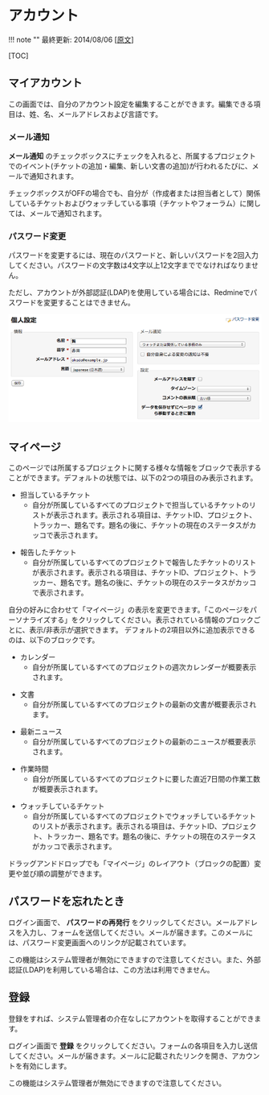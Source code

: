 アカウント
==========

!!! note ""
    最終更新: 2014/08/06
    [[原文](http://www.redmine.org/projects/redmine/wiki/RedmineAccounts/16)]

[TOC]

マイアカウント
--------------

この画面では、自分のアカウント設定を編集することができます。編集できる項目は、姓、名、メールアドレスおよび言語です。

### メール通知

**メール通知** のチェックボックスにチェックを入れると、所属するプロジェクトでのイベント(チケットの追加・編集、新しい文書の追加)が行われるたびに、メールで通知されます。

チェックボックスがOFFの場合でも、自分が（作成者または担当者として）関係しているチケットおよびウォッチしている事項（チケットやフォーラム）に関しては、メールで通知されます。

### パスワード変更

パスワードを変更するには、現在のパスワードと、新しいパスワードを2回入力してください。パスワードの文字数は4文字以上12文字まででなければなりません。

ただし、アカウントが外部認証(LDAP)を使用している場合には、Redmineでパスワードを変更することはできません。

![](RedmineAccounts/redmine-myaccount.png)

マイページ
----------

このページでは所属するプロジェクトに関する様々な情報をブロックで表示することができます。デフォルトの状態では、以下の2つの項目のみ表示されます。

-   担当しているチケット
    -   自分が所属しているすべてのプロジェクトで担当しているチケットのリストが表示されます。表示される項目は、チケットID、プロジェクト、トラッカー、題名です。題名の後に、チケットの現在のステータスがカッコで表示されます。

<!-- -->

-   報告したチケット
    -   自分が所属しているすべてのプロジェクトで報告したチケットのリストが表示されます。表示される項目は、チケットID、プロジェクト、トラッカー、題名です。題名の後に、チケットの現在のステータスがカッコで表示されます。

自分の好みに合わせて「マイページ」の表示を変更できます。「このページをパーソナライズする」をクリックしてください。表示されている情報のブロックごとに、表示/非表示が選択できます。
デフォルトの2項目以外に追加表示できるのは、以下のブロックです。

-   カレンダー
    -   自分が所属しているすべてのプロジェクトの週次カレンダーが概要表示されます。

<!-- -->

-   文書
    -   自分が所属しているすべてのプロジェクトの最新の文書が概要表示されます。

<!-- -->

-   最新ニュース
    -   自分が所属しているすべてのプロジェクトの最新のニュースが概要表示されます。

<!-- -->

-   作業時間
    -   自分が所属しているすべてのプロジェクトに要した直近7日間の作業工数が概要表示されます。

<!-- -->

-   ウォッチしているチケット
    -   自分が所属しているすべてのプロジェクトでウォッチしているチケットのリストが表示されます。表示される項目は、チケットID、プロジェクト、トラッカー、題名です。題名の後に、チケットの現在のステータスがカッコで表示されます。

ドラッグアンドドロップでも「マイページ」のレイアウト（ブロックの配置）変更や並び順の調整ができます。

パスワードを忘れたとき
----------------------

ログイン画面で、 **パスワードの再発行** をクリックしてください。メールアドレスを入力し、フォームを送信してください。メールが届きます。このメールには、パスワード変更画面へのリンクが記載されています。

この機能はシステム管理者が無効にできますので注意してください。また、外部認証(LDAP)を利用している場合は、この方法は利用できません。

登録
----

登録をすれば、システム管理者の介在なしにアカウントを取得することができます。

ログイン画面で **登録** をクリックしてください。フォームの各項目を入力し送信してください。メールが届きます。メールに記載されたリンクを開き、アカウントを有効にします。

この機能はシステム管理者が無効にできますので注意してください。
